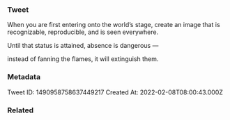 ### Tweet
When you are first entering onto the world’s stage, create an image that is recognizable, reproducible, and is seen everywhere.

Until that status is attained, absence is dangerous —

instead of fanning the flames, it will extinguish them.

### Metadata
Tweet ID: 1490958758637449217
Created At: 2022-02-08T08:00:43.000Z

### Related

